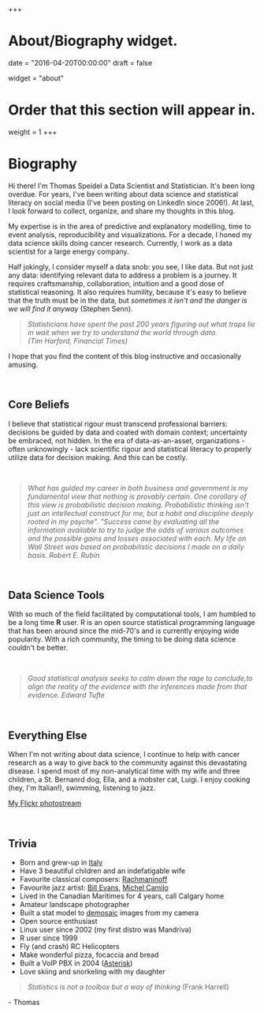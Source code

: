 +++
# About/Biography widget.

date = "2016-04-20T00:00:00"
draft = false

widget = "about"

# Order that this section will appear in.
weight = 1
+++

# Biography

Hi there! I'm Thomas Speidel a Data Scientist and Statistician. It's been long overdue. For years, I've been writing about data science and statistical literacy on social media (I've been posting on LinkedIn since 2006!). At last, I look forward to collect, organize, and share my thoughts in this blog. 

My expertise is in the area of predictive and explanatory modelling, time to event analysis, reproducibility and visualizations. For a decade, I honed my data science skills doing cancer research. Currently, I work as a data scientist for a large energy company.

Half jokingly, I consider myself a data snob: you see, I like data. But not just any data: identifying relevant data to address a problem is a journey. It requires craftsmanship, collaboration, intuition and a good dose of statistical reasoning. It also requires humility, because it's easy to believe that the truth must be in the data, but *sometimes it isn't and the danger is we will find it anyway* (Stephen Senn).

> *Statisticians have spent the past 200 years figuring out what traps lie in wait when we try to understand the world through data.  
(Tim Harford, Financial Times)*

I hope that you find the content of this blog instructive and occasionally amusing.

<br>


## Core Beliefs
I believe that statistical rigour must transcend professional barriers: decisions be guided by data and coated with domain context; uncertainty be embraced, not hidden. In the era of data-as-an-asset, organizations - often unknowingly - lack scientific rigour and statistical literacy to properly utilize data for decision making. And this can be costly. 

<br>

> *What has guided my career in both business and government is my fundamental view that nothing is provably certain. One corollary of this view is probabilistic decision making. Probabilistic thinking isn't just an intellectual construct for me, but a habit and discipline deeply rooted in my psyche".  "Success came by evaluating all the information available to try to judge the odds of various outcomes and the possible gains and losses associated with each. My life on Wall Street was based on probabilistic decisions I made on a daily basis. Robert E. Rubin*

<br>

## Data Science Tools
With so much of the field facilitated by computational tools, I am humbled to be a long time **R** user. R is an open source statistical programming language that has been around since the mid-70's and is currently enjoying wide popularity. With a rich community, the timing to be doing data science couldn't be better. 

<br>

> *Good statistical analysis seeks to calm down the rage to conclude,to align the reality of the evidence with the inferences made from that evidence. Edward Tufte*

<br>

## Everything Else
When I'm not writing about data science, I continue to help with cancer research as a way to give back to the community against this devastating disease. I spend most of my non-analytical time with my wife and three children, a St. Bernanrd dog, Ella, and a mobster cat, Luigi. I enjoy cooking (hey, I'm Italian!), swimming, listening to jazz.

<i class="fa fa-flickr" aria-hidden="true"></i> [My Flickr photostream](https://www.flickr.com/photos/97538742@N00/albums/)

<br>

## Trivia
*    Born and grew-up in [Italy](https://goo.gl/1Av92B)
*    Have 3 beautiful children and an indefatigable wife
*    Favourite classical composers: [Rachmaninoff](https://www.youtube.com/watch?v=vVshQ9FPRN4)
*    Favourite jazz artist: [Bill Evans](https://www.youtube.com/watch?v=VkpXzZYPhqo), [Michel Camilo](https://www.youtube.com/watch?v=5IlRM-jS0nQ)
*    Lived in the Canadian Maritimes for 4 years, call Calgary home
*    Amateur landscape photographer 
*    Built a stat model to [demosaic](https://en.wikipedia.org/wiki/Demosaicing) images from my camera
*    Open source enthusiast
*    Linux user since 2002 (my first distro was Mandriva)
*    R user since 1999
*    Fly (and crash) RC Helicopters
*    Make wonderful pizza, focaccia and bread
*    Built a VoIP PBX in 2004 ([Asterisk](https://en.wikipedia.org/wiki/Asterisk_(PBX)))
*    Love skiing and snorkeling with my daughter






> *Statistics is not a toolbox but a way of thinking* (Frank Harrell)


\- Thomas